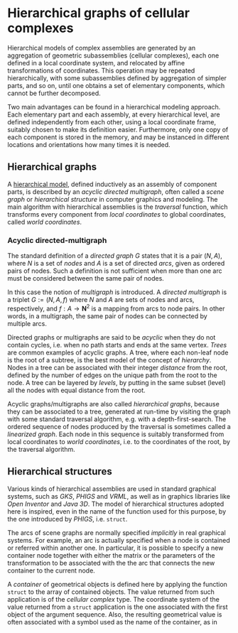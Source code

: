 # Hierarchical graphs of cellular complexes


Hierarchical models of complex assemblies are generated by an aggregation of geometric subassemblies (cellular complexes), each one defined in a local coordinate system, and relocated by affine transformations of coordinates.  This operation may be repeated hierarchically, with some subassemblies defined by aggregation of simpler parts, and so on, until one obtains a set of elementary components, which cannot be further decomposed.

Two main advantages can be found in a hierarchical modeling approach. Each elementary part and each assembly, at every hierarchical level, are defined independently from each other, using a local coordinate frame, suitably chosen to make its definition easier. Furthermore, only one copy of each component is stored in the memory, and may be instanced in different locations and orientations how many times it is needed.


## Hierarchical graphs

A [hierarchical model](#structure), defined inductively as an assembly of component parts, is described by an *acyclic directed multigraph*, often called a *scene graph* or *hierarchical structure* in computer graphics and modeling.  The main algorithm with hierarchical assemblies is the *traversal* function, which transforms every component from *local coordinates* to global coordinates, called *world coordinates*.

### Acyclic directed-multigraph

The standard definition of a *directed graph* $G$ states that it is a pair $(N,A)$, where $N$ is a set of *nodes* and $A$ is a set of directed *arcs*, given as ordered pairs of nodes.  Such a definition is not sufficient when more than one arc must be considered between the same pair of nodes.

In this case the notion of *multigraph* is introduced.  A *directed multigraph* is a triplet $G := (N,A,f)$ where $N$ and $A$ are sets of nodes and arcs, respectively, and $f: A \to \mathbf{N}^{2}$ is a mapping from arcs to node pairs.  In other words, in a multigraph, the same pair of nodes can be connected by multiple arcs.

Directed graphs or multigraphs are said to be *acyclic* when they do not contain cycles, i.e. when no path starts and ends at the same vertex.  *Trees* are common examples of acyclic graphs. A tree, where each non-leaf node is the root of a subtree, is the best model of the concept of *hierarchy*. Nodes in a tree can be associated with their integer *distance* from the root, defined by the number of edges on the unique path from the root to the node.  A tree can be layered by *levels*, by putting in the same subset (level) all the nodes with equal distance from the root.  

Acyclic graphs/multigraphs are also called *hierarchical graphs*, because they can be associated to a tree, generated at run-time by visiting the graph with some standard traversal algorithm, e.g. with a depth-first-search.  The ordered sequence of nodes produced by the traversal is sometimes called a *linearized graph*.  Each node in this sequence is suitably transformed from local coordinates to *world coordinates*, i.e. to the coordinates of the root, by the traversal algorithm.


##  Hierarchical structures

Various kinds of hierarchical assemblies are used in standard graphical systems, such as *GKS*, *PHIGS* and *VRML*, as well as in graphics libraries like *Open Inventor* and *Java 3D*.  The model of hierarchical structures adopted here is inspired, even in the name of the function used for this purpose, by the one introduced by *PHIGS*, i.e. `struct`.

The arcs of scene graphs are normally specified *implicitly* in real graphical systems.  For example, an arc is actually specified when a node is contained or referred within another one. In particular, it is possible to specify a new container node together with either the matrix or the parameters of the transformation to be associated with the the arc that connects the new container to the current node.

A *container* of geometrical objects is defined here by applying the function `struct` to the array of contained objects.  The value returned from such application is of the *cellular complex* type.  The coordinate system of the value returned from a `struct` application is the one associated with the first object of the argument sequence.  Also, the resulting geometrical value is often associated with a symbol used as the name of the container, as in


